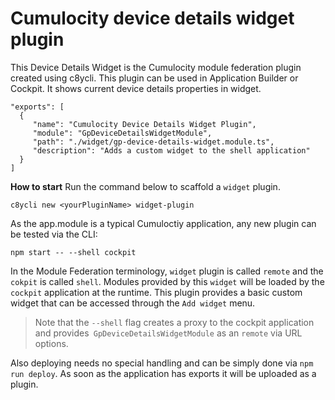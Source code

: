 # Cumulocity device details widget plugin

This Device Details Widget is the Cumulocity module federation plugin created using c8ycli. This plugin can be used in Application Builder or Cockpit. It shows current device details properties in widget.

```
"exports": [
  {
     "name": "Cumulocity Device Details Widget Plugin",
     "module": "GpDeviceDetailsWidgetModule",
     "path": "./widget/gp-device-details-widget.module.ts",
     "description": "Adds a custom widget to the shell application"
  }
]
```

**How to start**
Run the command below to scaffold a `widget` plugin.

```
c8ycli new <yourPluginName> widget-plugin
```

As the app.module is a typical Cumuloctiy application, any new plugin can be tested via the CLI:

```
npm start -- --shell cockpit
```

In the Module Federation terminology, `widget` plugin is called `remote` and the `cokpit` is called `shell`. Modules provided by this `widget` will be loaded by the `cockpit` application at the runtime. This plugin provides a basic custom widget that can be accessed through the `Add widget` menu.

> Note that the `--shell` flag creates a proxy to the cockpit application and provides` GpDeviceDetailsWidgetModule` as an `remote` via URL options.

Also deploying needs no special handling and can be simply done via `npm run deploy`. As soon as the application has exports it will be uploaded as a plugin.
